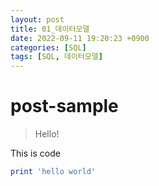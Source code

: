 ```yaml
---
layout: post
title: 01_데이터모델
date: 2022-09-11 19:20:23 +0900
categories: [SQL]
tags: [SQL, 데이터모델]
---
```

# post-sample
> Hello!

This is code
```ruby
print 'hello world'
```
